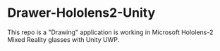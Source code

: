 # Drawer-Hololens2-Unity
This repo is a "Drawing" application is working in Microsoft Hololens-2 Mixed Reality glasses with Unity UWP.
